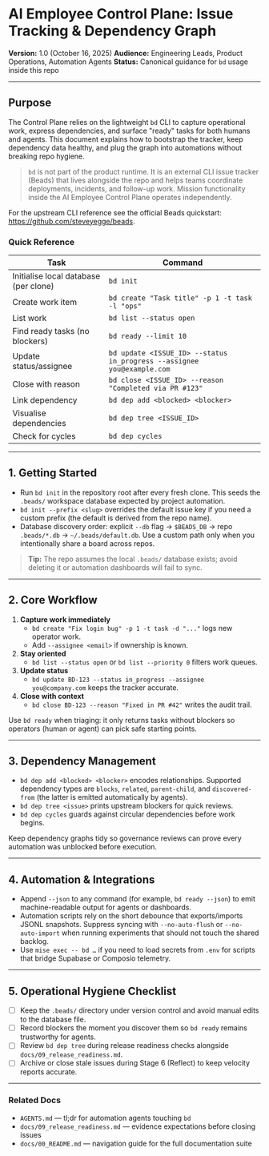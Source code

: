 # AI Employee Control Plane: Issue Tracking & Dependency Graph

**Version:** 1.0 (October 16, 2025)
**Audience:** Engineering Leads, Product Operations, Automation Agents
**Status:** Canonical guidance for `bd` usage inside this repo

---

## Purpose

The Control Plane relies on the lightweight `bd` CLI to capture operational work, express
dependencies, and surface "ready" tasks for both humans and agents. This
document explains how to bootstrap the tracker, keep dependency data healthy,
and plug the graph into automations without breaking repo hygiene.

> `bd` is not part of the product runtime. It is an external CLI issue tracker (Beads) that
> lives alongside the repo and helps teams coordinate deployments, incidents, and follow-up work.
> Mission functionality inside the AI Employee Control Plane operates independently.

For the upstream CLI reference see the official Beads quickstart: <https://github.com/steveyegge/beads>.

### Quick Reference

| Task | Command |
| ---- | ------- |
| Initialise local database (per clone) | `bd init` |
| Create work item | `bd create "Task title" -p 1 -t task -l "ops"` |
| List work | `bd list --status open` |
| Find ready tasks (no blockers) | `bd ready --limit 10` |
| Update status/assignee | `bd update <ISSUE_ID> --status in_progress --assignee you@example.com` |
| Close with reason | `bd close <ISSUE_ID> --reason "Completed via PR #123"` |
| Link dependency | `bd dep add <blocked> <blocker>` |
| Visualise dependencies | `bd dep tree <ISSUE_ID>` |
| Check for cycles | `bd dep cycles` |

---

## 1. Getting Started

- Run `bd init` in the repository root after every fresh clone. This seeds the
  `.beads/` workspace database expected by project automation.
- `bd init --prefix <slug>` overrides the default issue key if you need a custom
  prefix (the default is derived from the repo name).
- Database discovery order: explicit `--db` flag → `$BEADS_DB` → repo
  `.beads/*.db` → `~/.beads/default.db`. Use a custom path only when you
  intentionally share a board across repos.

> **Tip:** The repo assumes the local `.beads/` database exists; avoid deleting
> it or automation dashboards will fail to sync.

---

## 2. Core Workflow

1. **Capture work immediately**
   - `bd create "Fix login bug" -p 1 -t task -d "..."` logs new operator work.
   - Add `--assignee <email>` if ownership is known.
2. **Stay oriented**
   - `bd list --status open` or `bd list --priority 0` filters work queues.
3. **Update status**
   - `bd update BD-123 --status in_progress --assignee you@company.com` keeps
     the tracker accurate.
4. **Close with context**
    - `bd close BD-123 --reason "Fixed in PR #42"` writes the audit trail.

Use `bd ready` when triaging: it only returns tasks without blockers so
operators (human or agent) can pick safe starting points.

---

## 3. Dependency Management

- `bd dep add <blocked> <blocker>` encodes relationships. Supported dependency
  types are `blocks`, `related`, `parent-child`, and `discovered-from` (the
  latter is emitted automatically by agents).
- `bd dep tree <issue>` prints upstream blockers for quick reviews.
- `bd dep cycles` guards against circular dependencies before work begins.

Keep dependency graphs tidy so governance reviews can prove every automation was
unblocked before execution.

---

## 4. Automation & Integrations

- Append `--json` to any command (for example, `bd ready --json`) to emit
  machine-readable output for agents or dashboards.
- Automation scripts rely on the short debounce that exports/imports JSONL
  snapshots. Suppress syncing with `--no-auto-flush` or `--no-auto-import` when
  running experiments that should not touch the shared backlog.
- Use `mise exec -- bd …` if you need to load secrets from `.env` for scripts
  that bridge Supabase or Composio telemetry.

---

## 5. Operational Hygiene Checklist

- [ ] Keep the `.beads/` directory under version control and avoid manual edits
      to the database file.
- [ ] Record blockers the moment you discover them so `bd ready` remains
      trustworthy for agents.
- [ ] Review `bd dep tree` during release readiness checks alongside
      `docs/09_release_readiness.md`.
- [ ] Archive or close stale issues during Stage 6 (Reflect) to
      keep velocity reports accurate.

---

### Related Docs

- `AGENTS.md` — tl;dr for automation agents touching `bd`
- `docs/09_release_readiness.md` — evidence expectations before closing issues
- `docs/00_README.md` — navigation guide for the full documentation suite
